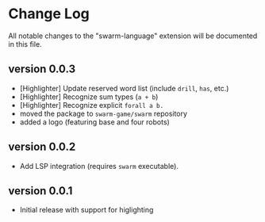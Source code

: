 # Change Log

All notable changes to the "swarm-language" extension will be documented in this file.

## version 0.0.3

- [Highlighter] Update reserved word list (include `drill`, `has`, etc.)
- [Highlighter] Recognize sum types (`a + b`)
- [Highlighter] Recognize explicit `forall a b.`
- moved the package to `swarm-game/swarm` repository
- added a logo (featuring base and four robots)

## version 0.0.2

- Add LSP integration (requires `swarm` executable).

## version 0.0.1

- Initial release with support for higlighting